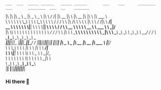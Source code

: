     ___  ___  _____ ______   _____ ______       ___    ___      ________  ___       ________  ___  __    _______      
   |\  \|\  \|\   _ \  _   \|\   _ \  _   \    |\  \  /  /|    |\   __  \|\  \     |\   __  \|\  \|\  \ |\  ___ \     
   \ \  \ \  \ \  \\\__\ \  \ \  \\\__\ \  \   \ \  \/  / /    \ \  \|\ /\ \  \    \ \  \|\  \ \  \/  /|\ \   __/|    
 __ \ \  \ \  \ \  \\|__| \  \ \  \\|__| \  \   \ \    / /      \ \   __  \ \  \    \ \   __  \ \   ___  \ \  \_|/__  
|\  \\_\  \ \  \ \  \    \ \  \ \  \    \ \  \   \/  /  /        \ \  \|\  \ \  \____\ \  \ \  \ \  \\ \  \ \  \_|\ \ 
\ \________\ \__\ \__\    \ \__\ \__\    \ \__\__/  / /           \ \_______\ \_______\ \__\ \__\ \__\\ \__\ \_______\
 \|________|\|__|\|__|__  _\|__|\|__|_____\|__|\___/ /             \|_______|\|_______|\|__|\|__|\|__| \|__|\|_______|
|\   _ \  _   \|\   __  \|\   __  \|\  ___ \  \|___|/                                                                 
\ \  \\\__\ \  \ \  \|\  \ \  \|\  \ \   __/|                                                                         
 \ \  \\|__| \  \ \  \\\  \ \   _  _\ \  \_|/__                                                                       
  \ \  \    \ \  \ \  \\\  \ \  \\  \\ \  \_|\ \                                                                      
   \ \__\    \ \__\ \_______\ \__\\ _\\ \_______\                                                                     
    \|__|     \|__|\|_______|\|__|\|__|\|_______|                                                                     

### Hi there 👋

<!--
**JimmyBlakemore/JimmyBlakemore** is a ✨ _special_ ✨ repository because its `README.md` (this file) appears on your GitHub profile.

Here are some ideas to get you started:

- 🔭 I’m currently working on ...
- 🌱 I’m currently learning ...
- 👯 I’m looking to collaborate on ...
- 🤔 I’m looking for help with ...
- 💬 Ask me about ...
- 📫 How to reach me: ...
- 😄 Pronouns: ...
- ⚡ Fun fact: ...
-->
